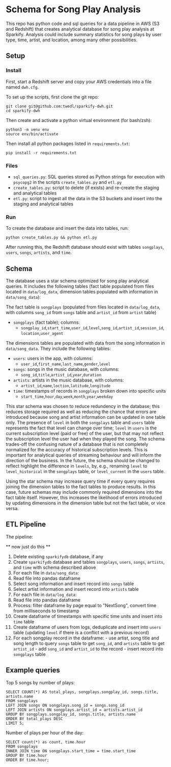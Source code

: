# Schema for Song Play Analysis 

This repo has python code and sql queries for a data pipeline in AWS (S3 and Redshift) that creates analytical database for song play analysis at Sparkify. Analysis could include summary statistics for song plays by user type, time, artist, and location, among many other possibilities.

## Setup

### Install

First, start a Redshift server and copy your AWS credentials into a file named `dwh.cfg`.

To set up the scripts, first clone the git repo:
```
git clone git@github.com:twedl/sparkify-dwh.git
cd sparkify-dwh
```
Then create and activate a python virtual environment (for bash/zsh):
```
python3 -m venv env 
source env/bin/activate
```
Then install all python packages listed in `requirements.txt`:
```
pip install -r requirements.txt
```

### Files

* `sql_queries.py`: SQL queries stored as Python strings for execution with `psycopg2` in the scripts `create_tables.py` and `etl.py`
* `create_tables.py`: script to delete (if exists) and re-create the staging and analytical tables
* `etl.py`: script to ingest all the data in the S3 buckets and insert into the staging and analytical tables

### Run

To create the database and insert the data into tables, run:
```
python create_tables.py && python etl.py
```

After running this, the Redshift database should exist with tables `songplays`, `users`, `songs`, `artists`, and `time`. 

## Schema

The database uses a star schema optimized for song play analytical queries. It includes the following tables (fact table populated from files located in `data/log_data`, dimension tables populated with information in `data/song_data`):

The fact table is `songplays` (populated from files located in `data/log_data`, with columns `song_id` from `songs` table and `artist_id` from `artist` table)
- `songplays` (fact table); columns: 
  - `songplay_id`,`start_time`,`user_id`,`level`,`song_id`,`artist_id`,`session_id`,`location`,`user_agent`

The dimensions tables are populated with data from the song information in `data/song_data`. They include the following tables:

- `users`: users in the app, with columns: 
  - `user_id`,`first_name`,`last_name`,`gender`,`level`
- `songs`: songs in the music database, with columns:
  - `song_id`,`title`,`artist_id`,`year`,`duration`
- `artists`: artists in the music database, with columns:
  - `artist_id`,`name`,`loction`,`latitude`,`longitude`
- `time`: timestamps of records in `songplays` broken down into specific units
  - `start_time`,`hour`,`day`,`week`,`month`,`year`,`weekday`

This star schema was chosen to reduce redundency in the database; this reduces storage required as well as reducing the chance that errors are introduced because song and artist information can be updated in one table only. The presence of `level` in both the `songplays` table and `users` table represents the fact that level can change over time; `level` in `users` is the current subscription level (paid or free) of the user, but that may not reflect the subscription level the user had when they played the song. The schema trades-off the confusing nature of a database that is not completely normalized for the accuracy of historical subscription levels. This is important for analytical queries of streaming behaviour and will inform the direction of the business. In the future, the schema should be changed to reflect highlight the difference in `levels`, by, e.g., renaming `level` to `level_historical` in the `songplays` table, or `level_current` in the `users` table.

Using the star schema may increase query time if every query requires joining the dimension tables to the fact tables to produce results. In this case, future schemas may include commonly required dimensions into the fact table itself. However, this increases the likelihood of errors introduced by updating dimensions in the dimension table but not the fact table, or vice versa.

## ETL Pipeline

The pipeline: 

** now just do this **

1. Delete existing `sparkifydb` database, if any
2. Create `sparkifydb` database and tables `songplays`, `users`, `songs`, `artists`, and `time` with schema described above
3. For each file in `data/song_data`:
  1. Read file into pandas dataframe
  2. Select song information and insert record into `songs` table
  3. Select artist information and insert record into `artists` table
4. For each file in `data/log_data`:
  1. Read file into pandas dataframe
  2. Process: filter dataframe by page equal to "NextSong", convert time from milliseconds to timestamp
  3. Create dataframe of timestamps with specific time units and insert into `time` table
  4. Create dataframe of users from logs, deduplicate and insert into `users` table (updating `level` if there is a conflict with a previous record)
  5. For each songplay record in the dataframe:
    - use artist, song title and song length to query `songs` table to get `song_id`, and `artists` table to get `artist_id`
    - add `song_id` and `artist_id` to the record
    - insert record into `songplays` table

## Example queries

Top 5 songs by number of plays:
```
SELECT COUNT(*) AS total_plays, songplays.songplay_id, songs.title, artists.name
FROM songplays
LEFT JOIN songs ON songplays.song_id = songs.song_id
LEFT JOIN artists ON songplays.artist_id = artists.artist_id
GROUP BY songplays.songplay_id, songs.title, artists.name
ORDER BY total_plays DESC
LIMIT 5;
```

Number of plays per hour of the day:
```
SELECT count(*) as count, time.hour
FROM songplays
INNER JOIN time ON songplays.start_time = time.start_time
GROUP BY time.hour
ORDER BY time.hour;
```
